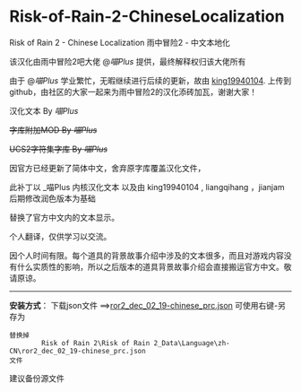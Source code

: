 # Risk-of-Rain-2-ChineseLocalization
Risk of Rain 2 - Chinese Localization 雨中冒险2 - 中文本地化

该汉化由雨中冒险2吧大佬 @_喵Plus_ 提供，最终解释权归该大佬所有

由于 @_喵Plus_ 学业繁忙，无暇继续进行后续的更新，故由 [king19940104](https://github.com/king19940104/Risk-of-Rian-2-Chinese). 上传到github，由社区的大家一起来为雨中冒险2的汉化添砖加瓦，谢谢大家！



 


汉化文本 By _喵Plus_

~~字库附加MOD By _喵Plus_~~

~~UCS2字符集字库 By _喵Plus_~~






因官方已经更新了简体中文，舍弃原字库覆盖汉化文件，

此补丁以 _喵Plus 内核汉化文本 以及由 king19940104  , liangqihang ，jianjam后期修改润色版本为基础

替换了官方中文内的文本显示。

个人翻译，仅供学习以交流。

因个人时间有限。每个道具的背景故事介绍中涉及的文本很多，而且对游戏内容没有什么实质性的影响，所以之后版本的道具背景故事介绍会直接搬运官方中文。敬请原谅。


---
**安装方式**：
    下载json文件 ==>[ror2_dec_02_19-chinese_prc.json](https://raw.githubusercontent.com/jianjam/Risk-of-Rain-2-ChineseLocalization/master/ZH_CN/ror2_dec_02_19-chinese_prc.json)       可使用右键-另存为
    
    替换掉
            Risk of Rain 2\Risk of Rain 2_Data\Language\zh-CN\ror2_dec_02_19-chinese_prc.json
    文件
    
 建议备份源文件
 
